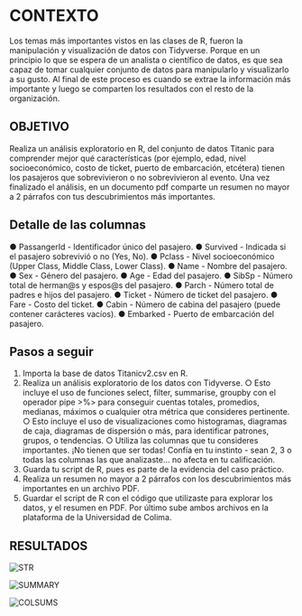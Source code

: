 # CONTEXTO

Los temas más importantes vistos en las clases de R, fueron la manipulación y visualización de datos con Tidyverse. Porque en un principio lo que se espera de un analista o científico de datos, es que sea capaz de tomar cualquier conjunto de datos para manipularlo y visualizarlo a su gusto. Al final de este proceso es cuando se extrae la información más importante y luego se comparten los resultados con el resto de la organización.

## OBJETIVO

Realiza un análisis exploratorio en R, del conjunto de datos Titanic para comprender mejor qué características (por ejemplo, edad, nivel socioeconómico, costo de ticket, puerto de embarcación, etcétera) tienen los pasajeros que sobrevivieron o no sobrevivieron al evento. Una vez finalizado el análisis, en un documento pdf comparte un resumen no mayor a 2 párrafos con tus descubrimientos más importantes.

## Detalle de las columnas

● PassangerId - Identificador único del pasajero.
● Survived - Indicada si el pasajero sobrevivió o no (Yes, No).
● Pclass - Nivel socioeconómico (Upper Class, Middle Class, Lower Class).
● Name - Nombre del pasajero.
● Sex - Género del pasajero.
● Age - Edad del pasajero.
● SibSp - Número total de herman@s y espos@s del pasajero.
● Parch - Número total de padres e hijos del pasajero.
● Ticket - Número de ticket del pasajero.
● Fare - Costo del ticket.
● Cabin - Número de cabina del pasajero (puede contener carácteres vacíos).
● Embarked - Puerto de embarcación del pasajero.

## Pasos a seguir

1. Importa la base de datos Titanicv2.csv en R.
2. Realiza un análisis exploratorio de los datos con Tidyverse.
○ Esto incluye el uso de funciones select, filter, summarise, groupby con el operador pipe >%> para conseguir cuentas totales, promedios, medianas,
máximos o cualquier otra métrica que consideres pertinente.
○ Esto incluye el uso de visualizaciones como histogramas, diagramas de caja, diagramas de dispersión o más, para identificar patrones, grupos, o
tendencias.
○ Utiliza las columnas que tu consideres importantes. ¡No tienen que ser todas!
Confía en tu instinto - sean 2, 3 o todas las columnas las que analizaste... no afecta en tu calificación.
3. Guarda tu script de R, pues es parte de la evidencia del caso práctico.
4. Realiza un resumen no mayor a 2 párrafos con los descubrimientos más importantes en un archivo PDF.
5. Guardar el script de R con el código que utilizaste para explorar los datos, y el resumen en PDF. Por último sube ambos archivos en la plataforma de la Universidad de Colima.


## RESULTADOS


![STR](https://github.com/user-attachments/assets/4914541c-86e8-4ed7-9b20-e60aa685bf2b)


![SUMMARY](https://github.com/user-attachments/assets/88533c47-2bdd-44ed-b7a7-278aa09fd3c6)


![COLSUMS](https://github.com/user-attachments/assets/4dc296bd-987d-41e1-b13f-af37a3fd719c)








